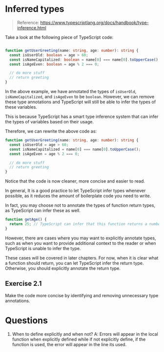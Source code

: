 # Inferred types

> Reference: https://www.typescriptlang.org/docs/handbook/type-inference.html

Take a look at the following piece of TypeScript code:

```ts

function getUserGreeting(name: string, age: number): string {
  const isUserOld: boolean = age > 60;
  const isNameCapitalized: boolean = name[0] === name[0].toUpperCase();
  const isAgeEven: boolean = age % 2 === 0;

  // do more stuff
  // return greeting
}

```

In the above example, we have annotated the types of `isUserOld`, `isNameCapitalized`, and `isAgeEven` to be `boolean`. However, we can remove these type annotations and TypeScript will still be able to infer the types of these variables.

This is because TypeScript has a smart type inference system that can infer the types of variables based on their usage.

Therefore, we can rewrite the above code as:

```ts
function getUserGreeting(name: string, age: number): string {
  const isUserOld = age > 60;
  const isNameCapitalized = name[0] === name[0].toUpperCase();
  const isAgeEven = age % 2 === 0;

  // do more stuff
  // return greeting
}
```

Notice that the code is now cleaner, more concise and easier to read.

In general, It is a good practice to let TypeScript infer types whenever possible, as it reduces the amount of boilerplate code you need to write.

In fact, you may choose not to annotate the types of function return types, as TypeScript can infer these as well.

```ts
function getAge() {
  return 25; // TypeScript can infer that this function returns a number
}
```

However, there are cases where you may want to explicitly annotate types, such as when you want to provide additional context to the reader or when TypeScript is unable to infer the type.

These cases will be covered in later chapters. For now, when it is clear what a function should return, you can let TypeScript infer the return type. Otherwise, you should explicitly annotate the return type.

## Exercise 2.1

Make the code more concise by identifying and removing unnecessary type annotations.

# Questions
1. When to define explicitly and when not? 
A: Errors will appear in the local function when explicitly defined while if not explicitly define, if the function is used, the error will appear in the line its used.
